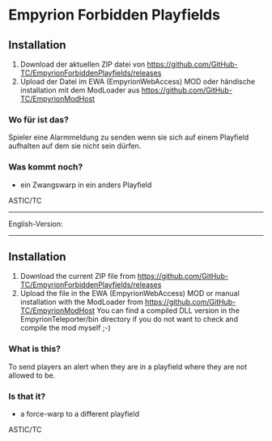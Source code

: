 ﻿# Empyrion Forbidden Playfields
## Installation
1. Download der aktuellen ZIP datei von https://github.com/GitHub-TC/EmpyrionForbiddenPlayfields/releases
1. Upload der Datei im EWA (EmpyrionWebAccess) MOD oder händische installation mit dem ModLoader aus https://github.com/GitHub-TC/EmpyrionModHost

### Wo für ist das?

Spieler eine Alarmmeldung zu senden wenn sie sich auf einem Playfield aufhalten auf dem sie nicht sein dürfen.

### Was kommt noch?
- ein Zwangswarp in ein anders Playfield

ASTIC/TC

***

English-Version:

---

## Installation
1. Download the current ZIP file from https://github.com/GitHub-TC/EmpyrionForbiddenPlayfields/releases
1. Upload the file in the EWA (EmpyrionWebAccess) MOD or manual installation with the ModLoader from https://github.com/GitHub-TC/EmpyrionModHost
You can find a compiled DLL version in the EmpyrionTeleporter/bin directory if you do not want to check and compile the mod myself ;-)

### What is this?

To send players an alert when they are in a playfield where they are not allowed to be.

### Is that it?
- a force-warp to a different playfield

ASTIC/TC
